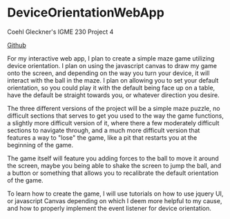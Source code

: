 # DeviceOrientationWebApp
Coehl Gleckner's IGME 230 Project 4

 <a href="https://github.com/dynamitenoodle/DeviceOrientationWebApp">Github</a>

For my interactive web app, I plan to create a simple maze game utilizing device orientation. I plan on using the javascript canvas to draw my game onto the screen, and depending on the way you turn your device, it will interact with the ball in the maze. I plan on allowing you to set your default orientation, so you could play it with the default being face up on a table, have the default be straight towards you, or whatever direction you desire.

The three different versions of the project will be a simple maze puzzle, no difficult sections that serves to get you used to the way the game functions, a slightly more difficult version of it, where there a few moderately difficult sections to navigate through, and a much more difficult version that features a way to "lose" the game, like a pit that restarts you at the beginning of the game.

The game itself will feature you adding forces to the ball to move it around the screen, maybe you being able to shake the screen to jump the ball, and a button or something that allows you to recalibrate the default orientation of the game.

To learn how to create the game, I will use tutorials on how to use jquery UI, or javascript Canvas depending on which I deem more helpful to my cause, and how to properly implement the event listener for device orientation.